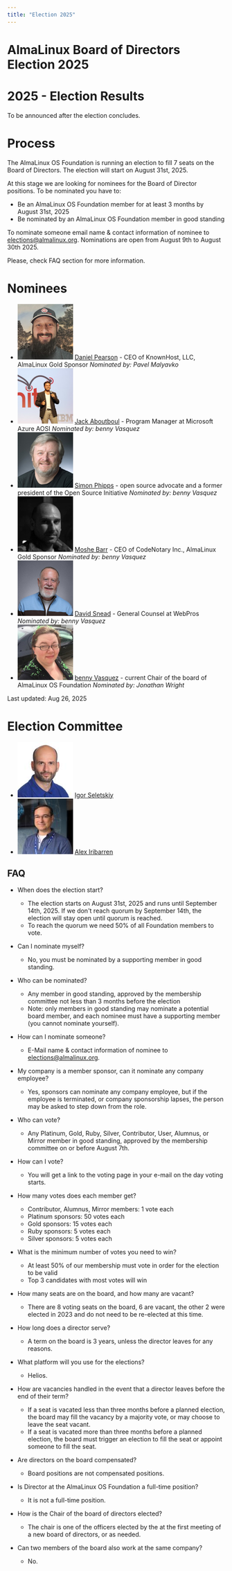 ```yaml
---
title: "Election 2025"
---
```


# AlmaLinux Board of Directors Election 2025

# 2025 - Election Results

To be announced after the election concludes.

# Process

The AlmaLinux OS Foundation is running an election to fill 7 seats on the Board of Directors. The election will start on August 31st, 2025.

At this stage we are looking for nominees for the Board of Director positions. To be nominated you have to:

- Be an AlmaLinux OS Foundation member for at least 3 months by August 31st, 2025
- Be nominated by an AlmaLinux OS Foundation member in good standing

To nominate someone email name & contact information of nominee to [elections@almalinux.org](mailto:elections@almalinux.org). Nominations are open from August 9th to August 30th 2025.

Please, check FAQ section for more information.

# Nominees

- ![image](/images/elections2025/daniel-small.jpg) [Daniel Pearson](https://www.linkedin.com/in/daniel-pearson-b2559b60/) - CEO of KnownHost, LLC, AlmaLinux Gold Sponsor _Nominated by: Pavel Malyavko_
- ![image](/images/elections2025/jack-small.jpg) [Jack Aboutboul](https://www.linkedin.com/in/jackaboutboul/) - Program Manager at Microsoft Azure AOSI _Nominated by: benny Vasquez_
- ![image](/images/elections2025/simon-small.jpg) [Simon Phipps](<https://en.wikipedia.org/wiki/Simon_Phipps_(programmer)>) - open source advocate and a former president of the Open Source Initiative _Nominated by: benny Vasquez_
- ![image](/images/elections2025/moshe-bar-board-small.jpg) [Moshe Barr](<https://en.wikipedia.org/wiki/Moshe_Bar_(investor)>) - CEO of CodeNotary Inc., AlmaLinux Gold Sponsor _Nominated by: benny Vasquez_
- ![image](/images/elections2025/davidsnead-small.jpg) [David Snead](https://www.linkedin.com/in/davidsnead/) - General Counsel at WebPros _Nominated by: benny Vasquez_
- ![image](/images/elections2025/benny-small.jpg) [benny Vasquez](https://www.linkedin.com/in/bennyvasquez/) - current Chair of the board of AlmaLinux OS Foundation _Nominated by: Jonathan Wright_

Last updated: Aug 26, 2025

# Election Committee

- ![image](/images/elections2025/igor-small.jpg) [Igor Seletskiy](https://www.linkedin.com/in/iseletsk/)
- ![image](/images/elections2025/AlexIribarren-small.jpg) [Alex Iribarren](https://www.linkedin.com/in/iribarren/)

## FAQ

- When does the election start?
  - The election starts on August 31st, 2025 and runs until September 14th, 2025. If we don't reach quorum by September 14th, the election will stay open until quorum is reached.
  - To reach the quorum we need 50% of all Foundation members to vote.

- Can I nominate myself?
  - No, you must be nominated by a supporting member in good standing.

- Who can be nominated?
  - Any member in good standing, approved by the membership committee not less than 3 months before the election
  - Note: only members in good standing may nominate a potential board member, and each nominee must have a supporting member (you cannot nominate yourself).

- How can I nominate someone?
  - E-Mail name & contact information of nominee to [elections@almalinux.org](mailto:elections@almalinux.org).

- My company is a member sponsor, can it nominate any company employee?
  - Yes, sponsors can nominate any company employee, but if the employee is terminated, or company sponsorship lapses, the person may be asked to step down from the role.

- Who can vote?
  - Any Platinum, Gold, Ruby, Silver, Contributor, User, Alumnus, or Mirror member in good standing, approved by the membership committee on or before August 7th.

- How can I vote?
  - You will get a link to the voting page in your e-mail on the day voting starts.

- How many votes does each member get?
  - Contributor, Alumnus, Mirror members: 1 vote each
  - Platinum sponsors: 50 votes each
  - Gold sponsors: 15 votes each
  - Ruby sponsors: 5 votes each
  - Silver sponsors: 5 votes each

- What is the minimum number of votes you need to win?
  - At least 50% of our membership must vote in order for the election to be valid
  - Top 3 candidates with most votes will win

- How many seats are on the board, and how many are vacant?
  - There are 8 voting seats on the board, 6 are vacant, the other 2 were elected in 2023 and do not need to be re-elected at this time.

- How long does a director serve?
  - A term on the board is 3 years, unless the director leaves for any reasons.

- What platform will you use for the elections?
  - Helios.

- How are vacancies handled in the event that a director leaves before the end of their term?
  - If a seat is vacated less than three months before a planned election, the board may fill the vacancy by a majority vote, or may choose to leave the seat vacant.
  - If a seat is vacated more than three months before a planned election, the board must trigger an election to fill the seat or appoint someone to fill the seat.

- Are directors on the board compensated?
  - Board positions are not compensated positions.

- Is Director at the AlmaLinux OS Foundation a full-time position?
  - It is not a full-time position.

- How is the Chair of the board of directors elected?
  - The chair is one of the officers elected by the at the first meeting of a new board of directors, or as needed.

- Can two members of the board also work at the same company?
  - No.
